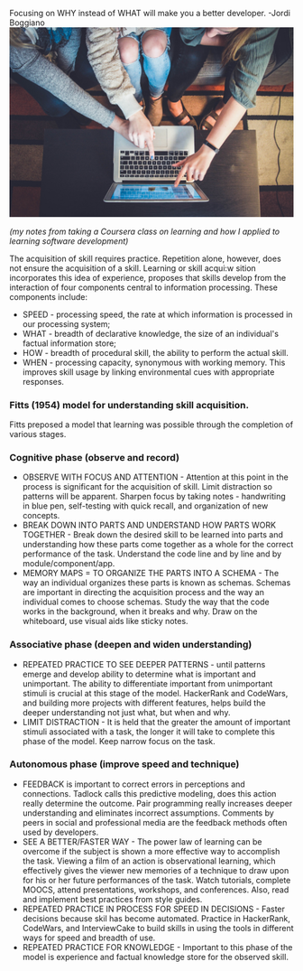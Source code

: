 Focusing on WHY instead of WHAT will make you a better developer. -Jordi Boggiano
![Learn Together](/assets/images/learn-together-john-schnobrich.jpg)      

*(my notes from taking a Coursera class on learning and how I applied to learning software development)*

The acquisition of skill requires practice. Repetition alone, however, does not ensure the acquisition of a skill. Learning or skill acqui:w
sition incorporates this idea of experience, proposes that skills develop from the interaction of four components central to information processing. 
These components include:
* SPEED - processing speed, the rate at which information is processed in our processing system; 
* WHAT - breadth of declarative knowledge, the size of an individual's factual information store; 
* HOW - breadth of procedural skill, the ability to perform the actual skill.
* WHEN - processing capacity, synonymous with working memory. This improves skill usage by linking environmental cues with appropriate responses. 

### Fitts (1954) model for understanding skill acquisition. ###
Fitts preposed a model that learning was possible through the completion of various stages. 

### Cognitive phase (observe and record) ### 
* OBSERVE WITH FOCUS AND ATTENTION - Attention at this point in the process is significant for the acquisition of skill. Limit distraction so patterns will be apparent. Sharpen focus by taking notes - handwriting in blue pen, self-testing with quick recall, and organization of new concepts.
* BREAK DOWN INTO PARTS AND UNDERSTAND HOW PARTS WORK TOGETHER - Break down the desired skill to be learned into parts and understanding how these parts come together as a whole for the correct performance of the task. Understand the code line and by line and by module/component/app.
* MEMORY MAPS = TO ORGANIZE THE PARTS INTO A SCHEMA - The way an individual organizes these parts is known as schemas. Schemas are important in directing the acquisition process and the way an individual comes to choose schemas. Study the way that the code works in the background, when it breaks and why. Draw on the whiteboard, use visual aids like sticky notes.

### Associative phase (deepen and widen understanding) ###
* REPEATED PRACTICE TO SEE DEEPER PATTERNS - until patterns emerge and develop ability to determine what is important and unimportant. The ability to differentiate important from unimportant stimuli is crucial at this stage of the model. HackerRank and CodeWars, and building more projects with different features, helps build the deeper understanding not just what, but when and why. 
* LIMIT DISTRACTION - It is held that the greater the amount of important stimuli associated with a task, the longer it will take to complete this phase of the model. Keep narrow focus on the task.

### Autonomous phase (improve speed and technique) ###
* FEEDBACK is important to correct errors in perceptions and connections. Tadlock calls this predictive modeling, does this action really determine the outcome. Pair programming really increases deeper understanding and eliminates incorrect assumptions. Comments by peers in social and professional media are the feedback methods often used by developers. 
* SEE A BETTER/FASTER WAY - The power law of learning can be overcome if the subject is shown a more effective way to accomplish the task. Viewing a film of an action is observational learning, which effectively gives the viewer new memories of a technique to draw upon for his or her future performances of the task. Watch tutorials, complete MOOCS, attend presentations, workshops, and conferences. Also, read and implement best practices from style guides.
* REPEATED PRACTICE IN PROCESS FOR SPEED IN DECISIONS - Faster decisions because skil has become automated. Practice in HackerRank, CodeWars, and InterviewCake to build skills in using the tools in different ways for speed and breadth of use.
* REPEATED PRACTICE FOR KNOWLEDGE - Important to this phase of the model is experience and factual knowledge store for the observed skill.  


